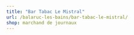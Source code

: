 ```yaml
---
title: "Bar Tabac Le Mistral"
url: /balaruc-les-bains/bar-tabac-le-mistral/
shop: marchand de journaux
---
```


